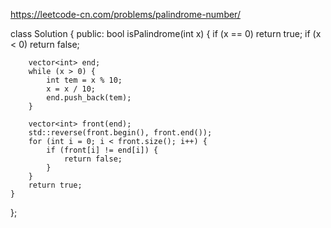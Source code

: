 https://leetcode-cn.com/problems/palindrome-number/

class Solution {
public:
    bool isPalindrome(int x) {
        if (x == 0) return true;
        if (x < 0) return false;
        
        vector<int> end;
        while (x > 0) {
            int tem = x % 10;
            x = x / 10;
            end.push_back(tem);
        }
        
        vector<int> front(end);
        std::reverse(front.begin(), front.end());
        for (int i = 0; i < front.size(); i++) {
            if (front[i] != end[i]) {
                return false;
            }
        }
        return true;
    }
};
